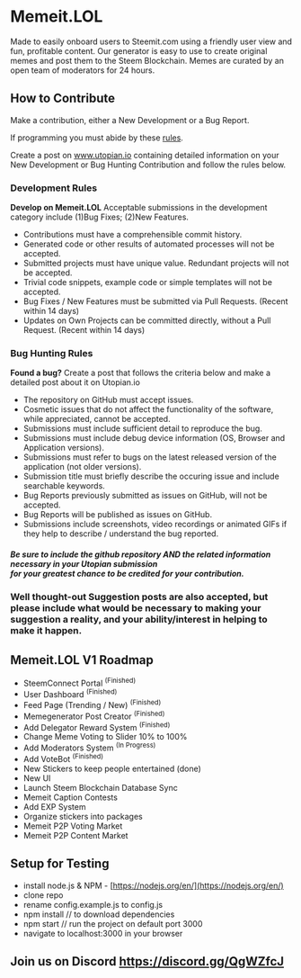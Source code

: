 # Memeit.LOL
Made to easily onboard users to Steemit.com using a friendly user view and fun, profitable content. Our generator is easy to use to create original memes and post them to the Steem Blockchain. Memes are curated by an open team of moderators for 24 hours.

## How to Contribute

Make a contribution, either a New Development or a Bug Report.

If programming you must abide by these [rules](https://standardjs.com/rules.html).

Create a post on www.utopian.io containing detailed information on your New Development or Bug Hunting Contribution and follow the rules below.  

###  Development Rules
**Develop on Memeit.LOL** Acceptable submissions in the development category include (1)Bug Fixes; (2)New Features.
   * Contributions must have a comprehensible commit history.
   * Generated code or other results of automated processes will not be accepted.
   * Submitted projects must have unique value. Redundant projects will not be accepted.
   * Trivial code snippets, example code or simple templates will not be accepted.
   * Bug Fixes / New Features must be submitted via Pull Requests. (Recent within 14 days)
   * Updates on Own Projects can be committed directly, without a Pull Request. (Recent within 14 days)

### Bug Hunting Rules
**Found a bug?** Create a post that follows the criteria below and make a detailed post about it on Utopian.io
   * The repository on GitHub must accept issues.
   * Cosmetic issues that do not affect the functionality of the software, while appreciated, cannot be accepted.
   * Submissions must include sufficient detail to reproduce the bug.
   * Submissions must include debug device information (OS, Browser and Application versions).
   * Submissions must refer to bugs on the latest released version of the application (not older versions).
   * Submission title must briefly describe the occuring issue and include searchable keywords.
   * Bug Reports previously submitted as issues on GitHub, will not be accepted.
   * Bug Reports will be published as issues on GitHub.
   * Submissions include screenshots, video recordings or animated GIFs if they help to describe / understand the bug reported.

##### Be sure to include the github repository AND the related information necessary in your Utopian submission<br>for your greatest chance to be credited for your contribution.

### Well thought-out Suggestion posts are also accepted, but please include what would be necessary to making your suggestion a reality, and your ability/interest in helping to make it happen.

## Memeit.LOL V1 Roadmap
   * SteemConnect Portal <sup>(Finished)</sup>
   * User Dashboard <sup>(Finished)</sup>
   * Feed Page (Trending / New) <sup>(Finished)</sup>
   * Memegenerator Post Creator <sup>(Finished)</sup>
   * Add Delegator Reward System <sup>(Finished)</sup>
   * Change Meme Voting to Slider 10% to 100%
   * Add Moderators System <sup>(In Progress)</sup>
   * Add VoteBot <sup>(Finished)</sup> 
   * New Stickers to keep people entertained (done)
   * New UI
   * Launch Steem Blockchain Database Sync 
   * Memeit Caption Contests
   * Add EXP System
   * Organize stickers into packages
   * Memeit P2P Voting Market
   * Memeit P2P Content Market

## Setup for Testing
- install node.js & NPM - [https://nodejs.org/en/](https://nodejs.org/en/)
- clone repo
- rename config.example.js to config.js
- npm install // to download dependencies
- npm start // run the project on default port 3000
- navigate to localhost:3000 in your browser

## Join us on Discord https://discord.gg/QgWZfcJ
